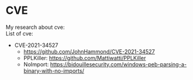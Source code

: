 # CVE
My research about cve: \
List of cve:
+ CVE-2021-34527
  - https://github.com/JohnHammond/CVE-2021-34527
  - PPLKiller: https://github.com/Mattiwatti/PPLKiller
  - NoImport: https://bidouillesecurity.com/windows-peb-parsing-a-binary-with-no-imports/
